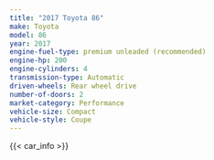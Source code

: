 ```yaml
---
title: "2017 Toyota 86"
make: Toyota
model: 86
year: 2017
engine-fuel-type: premium unleaded (recommended)
engine-hp: 200
engine-cylinders: 4
transmission-type: Automatic
driven-wheels: Rear wheel drive
number-of-doors: 2
market-category: Performance
vehicle-size: Compact
vehicle-style: Coupe
---
```


{{< car_info >}}
